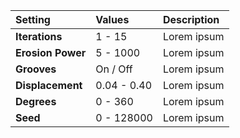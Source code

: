 | Setting           | Values          | Description |
| :---------------- | :-------------- | :---------- |
| **Iterations**    | 1 - 15          | Lorem ipsum |
| **Erosion Power** | 5 - 1000        | Lorem ipsum |
| **Grooves**       | On / Off | Lorem ipsum |
| **Displacement**  | 0.04 - 0.40     | Lorem ipsum |
| **Degrees**       | 0 - 360         | Lorem ipsum |
| **Seed**          | 0 - 128000      | Lorem ipsum |
